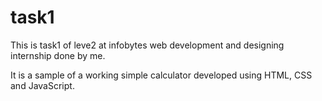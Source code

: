 # task1
This is task1 of leve2 at infobytes web development and designing internship done by me.

It is a sample of a working simple calculator developed using HTML, CSS and JavaScript.
